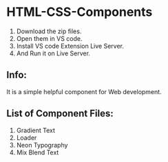 # HTML-CSS-Components

1. Download the zip files.
2. Open them in VS code.
3. Install VS code Extension Live Server.
4. And Run it on Live Server.



## Info:
It is a simple helpful component for Web development.  

## List of Component Files:
1. Gradient Text
2. Loader
3. Neon Typography
4. Mix Blend Text


